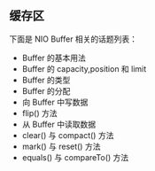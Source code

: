 ## 缓存区
下面是 NIO Buffer 相关的话题列表：

-   Buffer 的基本用法
-   Buffer 的 capacity,position 和 limit
-   Buffer 的类型
-   Buffer 的分配
-   向 Buffer 中写数据
-   flip() 方法
-   从 Buffer 中读取数据
-   clear() 与 compact() 方法
-   mark() 与 reset() 方法
-   equals() 与 compareTo() 方法